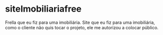 # siteImobiliariafree
Frella que eu fiz para uma imobiliária.
Site que eu fiz para uma imobiliária, como o cliente não quis tocar o projeto, ele me autorizou 
a colocar público.